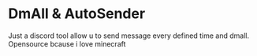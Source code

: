 # DmAll & AutoSender
Just a discord tool allow u to send message every defined time and dmall. Opensource bcause i love minecraft
